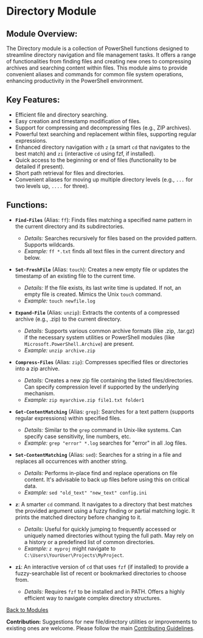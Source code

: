 <!-- filepath: c:\Users\MKAbuMattar\Work\powershell-profile\Module\Directory\README.md -->

# Directory Module

## **Module Overview:**

The Directory module is a collection of PowerShell functions designed to streamline directory navigation and file management tasks. It offers a range of functionalities from finding files and creating new ones to compressing archives and searching content within files. This module aims to provide convenient aliases and commands for common file system operations, enhancing productivity in the PowerShell environment.

## **Key Features:**

- Efficient file and directory searching.
- Easy creation and timestamp modification of files.
- Support for compressing and decompressing files (e.g., ZIP archives).
- Powerful text searching and replacement within files, supporting regular expressions.
- Enhanced directory navigation with `z` (a smart `cd` that navigates to the best match) and `zi` (interactive `cd` using fzf, if installed).
- Quick access to the beginning or end of files (functionality to be detailed if present).
- Short path retrieval for files and directories.
- Convenient aliases for moving up multiple directory levels (e.g., `...` for two levels up, `....` for three).

## **Functions:**

- **`Find-Files`** (Alias: `ff`): Finds files matching a specified name pattern in the current directory and its subdirectories.

  - _Details:_ Searches recursively for files based on the provided pattern. Supports wildcards.
  - _Example:_ `ff *.txt` finds all text files in the current directory and below.

- **`Set-FreshFile`** (Alias: `touch`): Creates a new empty file or updates the timestamp of an existing file to the current time.

  - _Details:_ If the file exists, its last write time is updated. If not, an empty file is created. Mimics the Unix `touch` command.
  - _Example:_ `touch newfile.log`

- **`Expand-File`** (Alias: `unzip`): Extracts the contents of a compressed archive (e.g., .zip) to the current directory.

  - _Details:_ Supports various common archive formats (like .zip, .tar.gz) if the necessary system utilities or PowerShell modules (like `Microsoft.PowerShell.Archive`) are present.
  - _Example:_ `unzip archive.zip`

- **`Compress-Files`** (Alias: `zip`): Compresses specified files or directories into a zip archive.

  - _Details:_ Creates a new zip file containing the listed files/directories. Can specify compression level if supported by the underlying mechanism.
  - _Example:_ `zip myarchive.zip file1.txt folder1`

- **`Get-ContentMatching`** (Alias: `grep`): Searches for a text pattern (supports regular expressions) within specified files.

  - _Details:_ Similar to the `grep` command in Unix-like systems. Can specify case sensitivity, line numbers, etc.
  - _Example:_ `grep "error" *.log` searches for "error" in all .log files.

- **`Set-ContentMatching`** (Alias: `sed`): Searches for a string in a file and replaces all occurrences with another string.

  - _Details:_ Performs in-place find and replace operations on file content. It's advisable to back up files before using this on critical data.
  - _Example:_ `sed "old_text" "new_text" config.ini`

- **`z`**: A smarter `cd` command. It navigates to a directory that best matches the provided argument using a fuzzy finding or partial matching logic. It prints the matched directory before changing to it.

  - _Details:_ Useful for quickly jumping to frequently accessed or uniquely named directories without typing the full path. May rely on a history or a predefined list of common directories.
  - _Example:_ `z myproj` might navigate to `C:\Users\YourUser\Projects\MyProject`.

- **`zi`**: An interactive version of `cd` that uses `fzf` (if installed) to provide a fuzzy-searchable list of recent or bookmarked directories to choose from.
  - _Details:_ Requires `fzf` to be installed and in PATH. Offers a highly efficient way to navigate complex directory structures.

[Back to Modules](../../README.md#modules)

**Contribution:**
Suggestions for new file/directory utilities or improvements to existing ones are welcome. Please follow the main [Contributing Guidelines](../../README.md#contributing).
